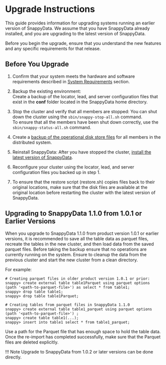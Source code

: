 # Upgrade Instructions

This guide provides information for upgrading systems running an earlier version of SnappyData. We assume that you have SnappyData already installed, and you are upgrading to the latest version of SnappyData.

Before you begin the upgrade, ensure that you understand the new features and any specific requirements for that release.

## Before You Upgrade

1. Confirm that your system meets the hardware and software requirements described in [System Requirements](../install/system_requirements.md) section.

2. Backup the existing environment: </br>Create a backup of the locator, lead, and server configuration files that exist in the **conf** folder located in the SnappyData home directory.

3. Stop the cluster and verify that all members are stopped: You can shut down the cluster using the `sbin/snappy-stop-all.sh` command. </br>To ensure that all the members have been shut down correctly, use the `sbin/snappy-status-all.sh` command.

4. Create a [backup of the operational disk store files](../reference/command_line_utilities/store-backup.md) for all members in the distributed system.

5. Reinstall SnappyData: After you have stopped the cluster, [install the latest version of SnappyData](../install.md).

6. Reconfigure your cluster using the locator, lead, and server configuration files you backed up in step 1.

7. To ensure that the restore script (restore.sh) copies files back to their original locations, make sure that the disk files are available at the original location before restarting the cluster with the latest version of SnappyData.

## Upgrading to SnappyData 1.1.0 from 1.0.1 or Earlier Versions

When you upgrade to SnappyData 1.1.0 from product version 1.0.1 or earlier versions, it is recommended to save all the table data as parquet files, recreate the tables in the new cluster, and then load data from the saved parquet files. Before taking the backup ensure that no operations are currently running on the system. Ensure to cleanup the data from the previous cluster and start the new cluster from a clean directory. 

For example:

```
# Creating parquet files in older product version 1.0.1 or prior:
snappy> create external table table1Parquet using parquet options (path '<path-to-parquet-file>') as select * from table1;
snappy> drop table table1;
snappy> drop table table1Parquet;

# Creating tables from parquet files in SnappyData 1.1.0
snappy> create external table table1_parquet using parquet options (path '<path-to-parquet-file>') ;
snappy> create table table1(...);
snappy> insert into table1 select * from table1_parquet;
```
Use a path for the Parquet file that has enough space to hold the table data. Once the re-import has completed successfully, make sure that the Parquet files are deleted explicitly.

!!! Note
	Upgrade to SnappyData from 1.0.2 or later versions can be done directly. 
